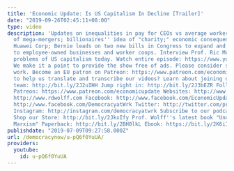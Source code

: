 ```yaml
---
title: 'Economic Update: Is US Capitalism In Decline [Trailer]'
date: "2019-09-26T02:45:11+08:00"
type: video
description: 'Updates on inequalities in pay for CEOs vs average workers; economics
  of mega-mergers; billionaires'' idea of "charity;" economic consequences of attacking
  Huawei Corp; Bernie leads on two new bills in Congress to expand and provide loans
  to employee-owned businesses and worker coops. Interview Prof. Ric McIntyre on basic
  problems of US capitalism today. Watch entire episode: https://www.youtube.com/watch?v=cfAtjJb2-ss&t=1242s
  We make it a point to provide the show free of ads. Please consider supporting our
  work. Become an EU patron on Patreon: https://www.patreon.com/economicupdate Want
  to help us translate and transcribe our videos? Learn about joining our translation
  team: http://bit.ly/2J2uIHH Jump right in: http://bit.ly/2J3bEZR Follow us ONLINE:
  Patreon: https://www.patreon.com/economicupdate Websites: http://www.democracyatwork.info/econo...
  http://www.rdwolff.com Facebook: http://www.facebook.com/EconomicUpdate http://www.facebook.com/RichardDWolff
  http://www.facebook.com/DemocracyatWrk Twitter: http://twitter.com/profwolff http://twitter.com/democracyatwrk
  Instagram: http://instagram.com/democracyatwrk Subscribe to our podcast: http://economicupdate.libsyn.com
  Shop our Store: http://bit.ly/2JkxIfy Prof. Wolff''s latest book "Understanding
  Marxism" Paperback: http://bit.ly/2BH0lkL Ebook: https://bit.ly/2K6iI8v'
publishdate: "2019-07-09T09:27:58.000Z"
url: /democracynow/u-pQ6f0YuUA/
providers:
  youtube:
    id: u-pQ6f0YuUA
---
```

